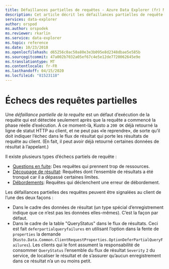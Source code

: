 ```yaml
---
title: Défaillances partielles de requêtes - Azure Data Explorer (fr) Microsoft Docs
description: Cet article décrit les défaillances partielles de requête dans Azure Data Explorer.
services: data-explorer
author: orspod
ms.author: orspodek
ms.reviewer: rkarlin
ms.service: data-explorer
ms.topic: reference
ms.date: 10/23/2018
ms.openlocfilehash: d65256c0ac50a80e3e3b095e8d2348dbae5e585b
ms.sourcegitcommit: 47a002b7032a05ef67c4e5e12de7720062645e9e
ms.translationtype: MT
ms.contentlocale: fr-FR
ms.lasthandoff: 04/15/2020
ms.locfileid: "81523118"
---
```

# <a name="partial-query-failures"></a>Échecs des requêtes partielles

Une *défaillance partielle de la requête* est un défaut d’exécution de la requête qui est détectée seulement après que la requête a commencé la phase réelle d’exécution. À ce moment-là, Kusto a `200 OK` déjà retourné la ligne de statut HTTP au client, et ne peut pas «le reprendre», de sorte qu’il doit indiquer l’échec dans le flux de résultat qui porte les résultats de requête au client. (En fait, il peut avoir déjà retourné certaines données de résultat à l’appelant.)

Il existe plusieurs types d’échecs partiels de requête :
* [Questions en fuite](runawayqueries.md): Des requêtes qui prennent trop de ressources.
* [Découpage de résultat](resulttruncation.md): Requêtes dont l’ensemble de résultats a été tronqué car il a dépassé certaines limites.
* [Débordements](overflow.md): Requêtes qui déclenchent une erreur de débordement.

Les défaillances partielles des requêtes peuvent être signalées au client de l’une des deux façons :

* Dans le cadre des données de résultat (un type spécial d’enregistrement indique que ce n’est pas les données elles-mêmes). C’est la façon par défaut.
* Dans le cadre de la table "QueryStatus" dans le flux de résultats. Ceci est fait `deferpartialqueryfailures` en utilisant l’option dans la fente de `properties` la demande (`Kusto.Data.Common.ClientRequestProperties.OptionDeferPartialQueryFailures`).
  Les clients qui le font assument la responsabilité de consommer `QueryStatus` l’ensemble du flux de résultat `Severity` `2` du service, de localiser le résultat et de s’assurer qu’aucun enregistrement dans ce résultat n’a un ou moins petit. 